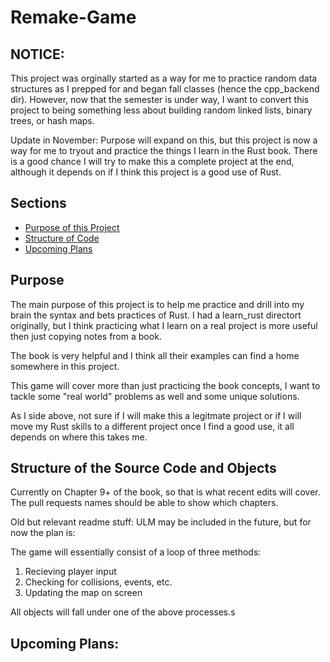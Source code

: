 # Remake-Game

## NOTICE:

This project was orginally started as a way for me to practice random data structures as I prepped for and began fall classes (hence the cpp_backend dir).  However, now that the semester is under way, I want to convert this project to being something less about building random linked lists, binary trees, or hash maps.

Update in November: Purpose will expand on this, but this project is now a way for me to tryout and practice the things I learn in the Rust book.  There is a good chance I will try to make this a complete project at the end, although it depends on if I think this project is a good use of Rust.

## Sections

- [Purpose of this Project](#purpose)
- [Structure of Code](#structure-of-the-source-code-and-objects)
- [Upcoming Plans](#upcoming-plans)

## Purpose

The main purpose of this project is to help me practice and drill into my brain the syntax and bets practices of Rust.  I had a learn_rust directort originally, but I think practicing what I learn on a real project is more useful then just copying notes from a book.

The book is very helpful and I think all their examples can find a home somewhere in this project.

This game will cover more than just practicing the book concepts, I want to tackle some "real world" problems as well and some unique solutions.  

As I side above, not sure if I will make this a legitmate project or if I will move my Rust skills to a different project once I find a good use, it all depends on where this takes me.


## Structure of the Source Code and Objects

Currently on Chapter 9+ of the book, so that is what recent edits will cover.  The pull requests names should be able to show which chapters.


Old but relevant readme stuff:
ULM may be included in the future, but for now the plan is:

The game will essentially consist of a loop of three methods:
1. Recieving player input
2. Checking for collisions, events, etc.
3. Updating the map on screen


All objects will fall under one of the above processes.s



## Upcoming Plans:





